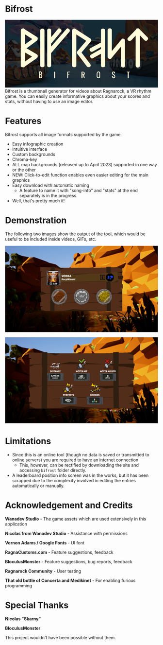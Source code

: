 # Bifrost

![Logo](https://github.com/UnforeseenOcean/UnforeseenOcean.github.io/raw/master/bifrost/rm-imgs/logo.png "Bifrost Logo")
Bifrost is a thumbnail generator for videos about Ragnarock, a VR rhythm game. You can easily create informative graphics about your scores and stats, without having to use an image editor.

# Features
Bifrost supports all image formats supported by the game. 
- Easy infographic creation
- Intuitive interface
- Custom backgrounds
- Chroma-key
- ALL map backgrounds (released up to April 2023) supported in one way or the other
- NEW: Click-to-edit function enables even easier editing for the main graphics
- Easy download with automatic naming
  - A feature to name it with "song-info" and "stats" at the end separately is in the progress.
- Well, that's pretty much it!

# Demonstration

The following two images show the output of the tool, which would be useful to be included inside videos, GIFs, etc.

![Song Info](https://github.com/UnforeseenOcean/UnforeseenOcean.github.io/raw/master/bifrost/rm-imgs/songinfo-demo.png "Song info screen")

![Stats](https://github.com/UnforeseenOcean/UnforeseenOcean.github.io/raw/master/bifrost/rm-imgs/stats-demo.png "Stats screen")

# Limitations
- Since this is an online tool (though no data is saved or transmitted to online servers) you are required to have an internet connection.
  - This, however, can be rectified by downloading the site and accessing `bifrost` folder directly.
- A leaderboard position info screen was in the works, but it has been scrapped due to the complexity involved in editing the entries automatically or manually.

# Acknowledgement and Credits

**Wanadev Studio** - The game assets which are used extensively in this application

**Nicolas from Wanadev Studio** - Assistance with permissions

**Vernon Adams / Google Fonts** - UI font

**RagnaCustoms.com** - Feature suggestions, feedback

**BloculusMonster** - Feature suggestions, bug reports, feedback

**Ragnarock Community** - User testing

**That old bottle of Concerta and Medikinet** - For enabling furious programming

# Special Thanks
**Nicolas "Skarny"**

**BloculusMonster**

This project wouldn't have been possible without them.
